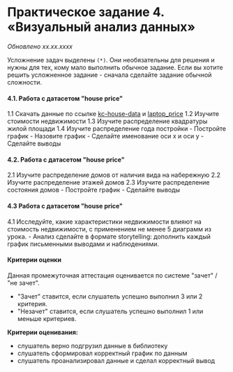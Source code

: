 # Практическое задание 4. «Визуальный анализ данных»
*Обновлено xx.xx.xxxx*

Усложнение задач выделены ```(*)```. Они необязательны для решения и нужны для тех, кому мало выполнить обычное задание.
Если вы хотите решить усложненное задание - сначала сделайте задание обычной сложности.

#### 4.1. Работа с датасетом "house price"

1.1 Скачать данные по ссылке 	[kc-house-data](https://gbcdn.mrgcdn.ru/uploads/asset/5349842/attachment/16ab1213a48b859e6e5e7407e10933ff.csv) и [laptop_price](https://gbcdn.mrgcdn.ru/uploads/asset/5349844/attachment/3b40712030489b6656a525045f3b0ed1.csv)
1.2 Изучите стоимости недвижимости
1.3 Изучите распределение квадратуры жилой площади
1.4 Изучите распределение года постройки
    - Постройте график
    - Назовите график
    - Сделайте именование оси x и оси y
    - Сделайте выводы

#### 4.2. Работа с датасетом "house price"

2.1 Изучите распределение домов от наличия вида на набережную
2.2 Изучите распределение этажей домов
2.3 Изучите распределение состояния домов
    - Постройте график
    - Сделайте выводы

#### 4.3 Работа с датасетом "house price"
4.1 Исследуйте, какие характеристики недвижимости влияют на стоимость недвижимости, с применением не менее 5 диаграмм из урока.
    - Анализ сделайте в формате storytelling: дополнить каждый график письменными выводами и наблюдениями.

#### Критерии оценки
Данная промежуточная аттестация оценивается по системе "зачет" / "не зачет".
- "Зачет" ставится, если слушатель успешно выполнил 3 или 2 критерия.
- "Незачет" ставится, если слушатель успешно выполнил 1 или меньше критериев.

**Критерии оценивания:**
- слушатель верно подгрузил данные в библиотеку
- слушатель сформировал корректный график по данным
- слушатель проанализировал данные и сделал корректный вывод


